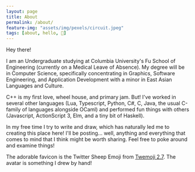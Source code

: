 ```yaml
---
layout: page
title: About
permalink: /about/
feature-img: "assets/img/pexels/circuit.jpeg"
tags: [about, hello, 👋]
---
```


Hey there!

I am an Undergraduate studying at Columbia University's Fu School of Engineering (currently on a Medical Leave of Absence). My degree will be in Computer Science, specifically concentrating in Graphics, Software Engineering, and Application Development with a minor in East Asian Languages and Culture.

C++ is my first love, wheel house, and primary jam. But! I've worked in several other languages (Lua, Typescript, Python, C#, C, Java, the usual C-family of languages alongside OCaml) and performed fun things with others (Javascript, ActionScript 3, Elm, and a tiny bit of Haskell).

In my free time I try to write and draw, which has naturally led me to creating this place here! I'll be posting... well, anything and everything that comes to mind that I think might be worth sharing. Feel free to poke around and examine things!

The adorable favicon is the Twitter Sheep Emoji from [Twemoji 2.7](https://github.com/twitter/twemoji). The avatar is something I drew by hand! 
